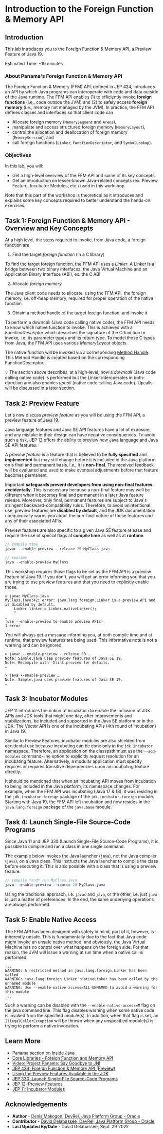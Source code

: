 # Introduction to the Foreign Function & Memory API

## Introduction


This lab introduces you to the Foreign Function & Memory API, a Preview Feature of Java 19.

Estimated Time: ~10 minutes



### **About Panama's Foreign Function & Memory API**

The Foreign Function & Memory (FFM) API, defined in JEP 424, introduces an API by which Java programs can interoperate with code and data outside of the Java runtime. The FFM API enables (1) to efficiently invoke **foreign functions** (i.e., code outside the JVM) and (2) to safely access **foreign memory** (i.e., memory not managed by the JVM). In practice, the FFM API defines classes and interfaces so that client code can

   * Allocate foreign memory (`MemorySegment` and `Arena`),
   * manipulate and access structured foreign memory (`MemoryLayout`),
   * control the allocation and deallocation of foreign memory (`MemorySession`), and
   * call foreign functions (`Linker`, `FunctionDescriptor`, and `SymbolLookup`).


### **Objectives**


In this lab, you will:
* Get a high-level overview of the FFM API and some of its key concepts.
* Get an introduction on lesser-known Java-related concepts (ex. Preview Feature, Incubator Modules, etc.) used in this workshop.

Note that this part of the workshop is theoretical as it introduces and explains some key concepts required to better understand the hands-on exercises.

## Task 1: Foreign Function & Memory API - Overview and Key Concepts

   At a high level, the steps required to invoke, from Java code, a foreign function are
   
   1. Find the target *foreign function* (in a C library)
   
   To find the target foreign function, the FFM API uses a *Linker*. A Linker is a bridge between two binary interfaces: the Java Virtual Machine and an Application Binary Interface (ABI), ex. the C ABI.
   
   2. Allocate *foreign memory*
   
   The Java client code needs to allocate, using the FFM API, the foreign memory, i.e. off-heap memory, required for proper operation of the native function.
   
   3. Obtain a method handle of the target foreign function, and invoke it

   To perform a downcall (Java code calling native code), the FFM API needs to know which native function to invoke. This is achieved with a *FunctionDescriptor* which describes the signature of the C function to invoke, i.e. its parameter types and its return type. To model those C types from Java, the FFM API uses various *MemoryLayout* objects.

   The native function will be invoked via a corresponding [Method Handle](https://docs.oracle.com/en/java/javase/19/docs/api/java.base/java/lang/invoke/MethodHandle.html). This Method Handle is created based on the corresponding FunctionDescriptor.
   

💡 The section above describes, at a high-level, how a *downcall* (Java code calling native code) is performed but the Linker interoperates in both-direction and also enables *upcall* (native code calling Java code). Upcalls will be discussed in a later section.


## Task 2: Preview Feature

Let's now discuss *preview feature* as you will be using the FFM API, a preview feature of Java 19. 

Java language features and Java SE API features have a lot of exposure, and any mistake in their design can have negative consequences. To avoid such a risk, JEP 12 offers the ability to preview new Java language and Java SE API features.

A *preview feature* is a feature that is believed to be **fully specified** and **implemented** but may still change before it is included in the Java platform on a final and permanent basis, i.e., it is **non-final**. The received feedback will be evaluated and used to make eventual adjustments before that feature becomes permanent.

Important **safeguards prevent developers from using non-final features accidentally**. This is necessary because a non-final feature may well be different when it becomes final and permanent in a later Java feature release. Moreover, only final, permanent features are subject to Java's stringent backward-compatibility rules. Therefore, to avoid unintentional use, preview features are **disabled by default**, and the JDK documentation unequivocally warns you about the non-final nature of these features and any of their associated APIs.

Preview features are also specific to a given Java SE feature release and require the use of special flags at **compile time** as well as at **runtime**.


```java
// compile time
javac --enable-preview --release 20 MyClass.java
```

```java
// runtime
java --enable-preview MyClass
```
This workshop requires those flags to be set as the FFM API is a preview feature of Java 19. If you don't, you will get an error informing you that you are trying to use preview features and that you need to explicitly enable those.

```text
> javac MyClass.java
MyClass.java:42: error: java.lang.foreign.Linker is a preview API and is disabled by default.
    Linker linker = Linker.nativeLinker();
    ^
…
(use --enable-preview to enable preview APIs)
1 error
```

You will always get a message informing you, at both compile time and at runtime, that preview features are being used. This informative note is not a warning and can be ignored.


```text 
> javac --enable-preview --release 20 …
Note: Simple.java uses preview features of Java SE 19.
Note: Recompile with -Xlint:preview for details.
…

> java --enable-preview …
Note: Simple.java uses preview features of Java SE 19.
…
```
## Task 3: Incubator Modules

JEP 11 introduces the notion of incubation to enable the inclusion of JDK APIs and JDK tools that might one day, after improvements and stabilizations, be included and supported in the Java SE platform or in the JDK. The Vector API is one of the incubating APIs (4th round of incubation) in Java 19.

Similar to Preview Features, incubator modules are also shielded from accidental use because incubating can be done only in the `jdk.incubator` namespace. Therefore, an application on the classpath must use the `--add-modules` command-line option to explicitly request resolution for an incubating feature. Alternatively, a modular application must specify requires or requires transitive dependencies upon an incubating feature directly.

It should be mentioned that when an incubating API moves from incubation to being included in the Java platform, its namespace changes. For example, when the FFM API was incubating (Java 17 & 18), it was residing in the `jdk.incubator.foreign` package of the `jdk.incubator.foreign` module. Starting with Java 19, the FFM API left incubation and now resides in the `java.lang.foreign` package of the `java.base` module.


## Task 4: Launch Single-File Source-Code Programs

Since Java 11 and JEP 330 (Launch Single-File Source-Code Programs), it is possible to compile and run a class in one single command. 

The example below invokes the Java launcher (`java`), not the Java compiler (`java`), on a Java class. This instructs the Java launcher to compile the class before executing it. This is also possible with a class that is using a preview feature.


```java
// compile *and* run MyClass.java
java --enable-preview --source 20 MyClass.java
```

Using the traditional approach, i.e. `javac` and `java`, or the other, i.e. just `java` is just a matter of preferences. In the end, the same underlying operations are always performed.

## Task 5: Enable Native Access

The FFM API has been designed with safety in mind, part of it, however, is inherently unsafe. This is fundamentally due to the fact that Java code might invoke an unsafe native method, and obviously, the Java Virtual Machine has no control over what happens on the foreign side. For that reason, the JVM will issue a warning at run time when a native call is performed.

```text
...
WARNING: A restricted method in java.lang.foreign.Linker has been called
WARNING: java.lang.foreign.Linker::nativeLinker has been called by the unnamed module
WARNING: Use --enable-native-access=ALL-UNNAMED to avoid a warning for this module
...
```

Such a warning can be disabled with the `--enable-native-access=M` flag on the java command line. This flag disables warning when some native code is invoked from the specified module(s). In addition, when that flag is set, an `IllegalCallerException` will be thrown when any unspecified module(s) is trying to perform a native invocation. 


## Learn More


* Panama section on [Inside Java](https://inside.java/tag/panama)
* [Core Libraries - Foreign Function and Memory API](https://docs.oracle.com/en/java/javase/19/core/foreign-function-and-memory-api.html#GUID-FBE990DA-C356-46E8-9109-C75567849BA8)
* [Video: Project Panama: Say Goodbye to JNI](https://inside.java/2022/04/04/projectpanama/)
* [JEP 424: Foreign Function & Memory API (Preview)](https://openjdk.org/jeps/424)
* [Using the Preview Features Available in the JDK](https://dev.java/learn/using-the-preview-features-available-in-the-jdk/)
* [JEP 330: Launch Single-File Source-Code Programs](https://openjdk.org/jeps/330)
* [JEP 12: Preview Features](https://openjdk.org/jeps/12)
* [JEP 11: Incubator Modules](https://openjdk.org/jeps/12)

## Acknowledgements
* **Author** - [Denis Makogon, DevRel, Java Platform Group - Oracle](https://twitter.com/denis_makogon)
* **Contributor** -  [David Delabassée, DevRel, Java Platform Group - Oracle](https://twitter.com/delabassee)
* **Last Updated By/Date** - David Delabassée, Sept. 29 2022
